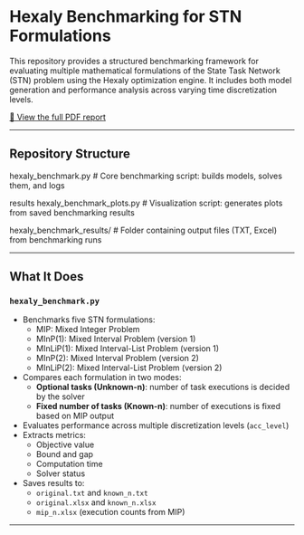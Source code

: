 # Hexaly Benchmarking for STN Formulations

This repository provides a structured benchmarking framework for evaluating multiple mathematical formulations of the State Task Network (STN) problem using the Hexaly optimization engine. It includes both model generation and performance analysis across varying time discretization levels.

[📄 View the full PDF report](Benchmarking%20STN%20Set%20Based.pdf)


---

## Repository Structure
hexaly_benchmark.py           # Core benchmarking script: builds models, solves them, and logs 

results hexaly_benchmark_plots.py     # Visualization script: generates plots from saved benchmarking results 

hexaly_benchmark_results/     # Folder containing output files (TXT, Excel) from benchmarking runs

---

## What It Does

### `hexaly_benchmark.py`

- Benchmarks five STN formulations:
  - MIP: Mixed Integer Problem
  - MInP(1): Mixed Interval Problem (version 1)
  - MInLiP(1): Mixed Interval-List Problem (version 1)
  - MInP(2): Mixed Interval Problem (version 2)
  - MInLiP(2): Mixed Interval-List Problem (version 2)
- Compares each formulation in two modes:
  - **Optional tasks (Unknown-n)**: number of task executions is decided by the solver
  - **Fixed number of tasks (Known-n)**: number of executions is fixed based on MIP output
- Evaluates performance across multiple discretization levels (`acc_level`)
- Extracts metrics:
  - Objective value
  - Bound and gap
  - Computation time
  - Solver status
- Saves results to:
  - `original.txt` and `known_n.txt` 
  - `original.xlsx` and `known_n.xlsx`
  - `mip_n.xlsx` (execution counts from MIP)

---






